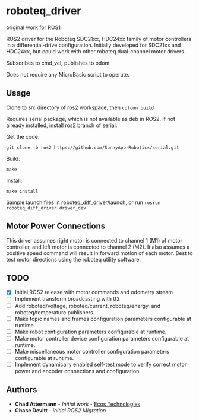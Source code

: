# roboteq_driver
[original work for ROS1](https://github.com/ecostech/roboteq_diff_driver)

ROS2 driver for the Roboteq SDC21xx, HDC24xx family of motor controllers in a differential-drive configuration.
Initially developed for SDC21xx and HDC24xx, but could work with other roboteq dual-channel motor drivers.

Subscribes to cmd_vel, publishes to odom


Does not require any MicroBasic script to operate.

## Usage

Clone to src directory of ros2 workspace, then `colcon build` 

Requires serial package, which is not available as deb in ROS2. If not already installed, install ros2 branch of serial:

Get the code:
    
    git clone -b ros2 https://github.com/SunnyApp-Robotics/serial.git

Build:

    make

Install:

    make install
    
    
Sample launch files in roboteq_diff_driver/launch, or run `rosrun roboteq_diff_driver driver_dev`

## Motor Power Connections

This driver assumes right motor is connected to channel 1 (M1) of motor controller, and left motor is connected to channel 2 (M2). It also assumes a positive speed command will result in forward motion of each motor. Best to test motor directions using the roboteq utility software.


## TODO

- [X] Initial ROS2 release with motor commands and odometry stream
- [ ] Implement transform broadcasting with tf2
- [ ] Add roboteq/voltage, roboteq/current, roboteq/energy, and roboteq/temperature publishers
- [ ] Make topic names and frames configuration parameters configurable at runtime.
- [ ] Make robot configuration parameters configurable at runtime.
- [ ] Make motor controller device configuration parameters configurable at runtime.
- [ ] Make miscellaneous motor controller configuration parameters configurable at runtime.
- [ ] Implement dynamically enabled self-test mode to verify correct motor power and encoder connections and configuration.

## Authors

* **Chad Attermann** - *Initial work* - [Ecos Technologies](https://github.com/ecostech)
* **Chase Devitt** - *initial ROS2 Migration*
